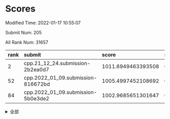 # Scores

Modified Time: 2022-01-17 10:55:07

Submit Num: 205

All Rank Num: 31657

| rank |               submit               |       score        |       sigma        | pk_num |
| :--- | :--------------------------------- | :----------------- | :----------------- | :----- |
| 2    | cpp.21_12_24.submission-2b2ea0d7   | 1011.6949463393508 | 0.8112796111250273 | 616    |
| 52   | cpp.2022_01_09.submission-816672bd | 1005.4997452108692 | 0.7084218788327711 | 617    |
| 84   | cpp.2022_01_09.submission-5b0e3de2 | 1002.9685651301647 | 0.7156503635395626 | 622    |


<details>
<summary>全部</summary>

| rank |                 submit                 |       score        |       sigma        | pk_num |
| :--- | :------------------------------------- | :----------------- | :----------------- | :----- |
| 1    | gobigger.level_3.submission_level_3_14 | 1011.8345578583926 | 0.7812221061791779 | 619    |
| 2    | cpp.21_12_24.submission-2b2ea0d7       | 1011.6949463393508 | 0.8112796111250273 | 616    |
| 3    | gobigger.level_3.submission_level_3_17 | 1011.2932585274343 | 0.7853650795321274 | 619    |
| 4    | gobigger.level_3.submission_level_3_8  | 1011.2256541831393 | 0.7508514539930463 | 613    |
| 5    | gobigger.level_3.submission_level_3_30 | 1011.1984830418579 | 0.7700898378554768 | 617    |
| 6    | gobigger.level_3.submission_level_3_48 | 1011.0273872056024 | 0.791691207545018  | 617    |
| 7    | gobigger.level_3.submission_level_3_47 | 1010.931230481697  | 0.7685550427395869 | 616    |
| 8    | gobigger.level_3.submission_level_3_0  | 1010.9188345103784 | 0.7641114382606023 | 621    |
| 9    | gobigger.level_3.submission_level_3_20 | 1010.8723587397678 | 0.7449858323109876 | 618    |
| 10   | gobigger.level_3.submission_level_3_38 | 1010.8066702334627 | 0.766134021376914  | 617    |
| 11   | gobigger.level_3.submission_level_3_11 | 1010.663866467106  | 0.7695101651432873 | 622    |
| 12   | gobigger.level_3.submission_level_3_5  | 1010.47033614556   | 0.7978401812990185 | 615    |
| 13   | gobigger.level_3.submission_level_3_43 | 1010.4458316816915 | 0.78065883120394   | 622    |
| 14   | gobigger.level_3.submission_level_3_36 | 1010.4213687879583 | 0.7697535396217935 | 618    |
| 15   | gobigger.level_3.submission_level_3_27 | 1010.3952391471202 | 0.7761225368472161 | 618    |
| 16   | gobigger.level_3.submission_level_3_9  | 1010.3826716451644 | 0.7757426508628784 | 617    |
| 17   | gobigger.level_3.submission_level_3_10 | 1010.3336731012871 | 0.7617560822065828 | 621    |
| 18   | gobigger.level_3.submission_level_3_26 | 1010.2953447020333 | 0.7745714085950499 | 617    |
| 19   | gobigger.level_3.submission_level_3_2  | 1010.1211977787821 | 0.784819271059071  | 619    |
| 20   | gobigger.level_3.submission_level_3_44 | 1010.0055613368105 | 0.7580061708592556 | 618    |
| 21   | gobigger.level_3.submission_level_3_45 | 1009.9525133582823 | 0.7645015789322641 | 617    |
| 22   | gobigger.level_3.submission_level_3_1  | 1009.9096408663064 | 0.7888657812102888 | 623    |
| 23   | gobigger.level_3.submission_level_3_18 | 1009.8568361812452 | 0.7672584173853629 | 616    |
| 24   | gobigger.level_3.submission_level_3_46 | 1009.8505790721234 | 0.7442094812170333 | 620    |
| 25   | gobigger.level_3.submission_level_3_49 | 1009.826204458871  | 0.7637198612954099 | 619    |
| 26   | gobigger.level_3.submission_level_3_19 | 1009.7768540053178 | 0.7590018004647824 | 614    |
| 27   | gobigger.level_3.submission_level_3_13 | 1009.7374777770261 | 0.7474101655303091 | 617    |
| 28   | gobigger.level_3.submission_level_3_6  | 1009.6886078413303 | 0.7475838599838852 | 619    |
| 29   | gobigger.level_3.submission_level_3_25 | 1009.6770573577908 | 0.7721714716946502 | 621    |
| 30   | gobigger.level_3.submission_level_3_16 | 1009.6702129587826 | 0.7613566250301097 | 613    |
| 31   | gobigger.level_3.submission_level_3_21 | 1009.6505852945262 | 0.7352829009377818 | 618    |
| 32   | gobigger.level_3.submission_level_3_35 | 1009.5806775048402 | 0.7595676322024948 | 616    |
| 33   | gobigger.level_3.submission_level_3_41 | 1009.5782582611427 | 0.751672809876067  | 620    |
| 34   | gobigger.level_3.submission_level_3_39 | 1009.5617902140506 | 0.7496505624916198 | 618    |
| 35   | gobigger.level_3.submission_level_3_24 | 1009.5194999224736 | 0.7485543355299693 | 617    |
| 36   | gobigger.level_3.submission_level_3_33 | 1009.4349323388765 | 0.7489825641498584 | 612    |
| 37   | gobigger.level_3.submission_level_3_31 | 1009.4117897083568 | 0.7633176382711603 | 617    |
| 38   | gobigger.level_3.submission_level_3_4  | 1009.411017747504  | 0.756973663764931  | 622    |
| 39   | gobigger.level_3.submission_level_3_28 | 1009.1992912065708 | 0.726125218330315  | 620    |
| 40   | gobigger.level_3.submission_level_3_29 | 1009.1115972890714 | 0.7485057795723118 | 617    |
| 41   | gobigger.level_3.submission_level_3_23 | 1009.1068096224554 | 0.7820827443541346 | 614    |
| 42   | gobigger.level_3.submission_level_3_40 | 1009.0396511607618 | 0.7662579435713595 | 619    |
| 43   | gobigger.level_3.submission_level_3_15 | 1008.9452127047005 | 0.7295092845682949 | 624    |
| 44   | gobigger.level_3.submission_level_3_7  | 1008.8758400508323 | 0.7322231297681948 | 621    |
| 45   | gobigger.level_3.submission_level_3_12 | 1008.6265966235449 | 0.7569842104508033 | 621    |
| 46   | gobigger.level_3.submission_level_3_3  | 1008.5916456727707 | 0.7465428652647704 | 616    |
| 47   | gobigger.level_3.submission_level_3_42 | 1008.5486270038011 | 0.7546867562230828 | 616    |
| 48   | gobigger.level_3.submission_level_3_22 | 1008.5217096296736 | 0.7399566550402618 | 621    |
| 49   | gobigger.level_3.submission_level_3_37 | 1008.4174654814072 | 0.744840029218576  | 622    |
| 50   | gobigger.level_3.submission_level_3_34 | 1008.3610536041979 | 0.7441629531995697 | 618    |
| 51   | gobigger.level_3.submission_level_3_32 | 1008.1935370495805 | 0.7450428626236303 | 618    |
| 52   | cpp.2022_01_09.submission-816672bd     | 1005.4997452108692 | 0.7084218788327711 | 617    |
| 53   | gobigger.level_1.submission_level_1_40 | 1005.291080601739  | 0.7275847712273188 | 619    |
| 54   | gobigger.level_1.submission_level_1_4  | 1004.643022145814  | 0.7163388953063894 | 623    |
| 55   | gobigger.level_1.submission_level_1_47 | 1004.5926834105726 | 0.729559421495708  | 616    |
| 56   | gobigger.level_1.submission_level_1_23 | 1004.3767929990306 | 0.7145935751435296 | 615    |
| 57   | gobigger.level_1.submission_level_1_29 | 1004.336483155258  | 0.7170951226086472 | 624    |
| 58   | gobigger.level_1.submission_level_1_44 | 1004.2043853208169 | 0.7203547515649465 | 614    |
| 59   | gobigger.level_1.submission_level_1_17 | 1004.0557922666411 | 0.711534752187494  | 615    |
| 60   | gobigger.level_1.submission_level_1_1  | 1003.9588160550835 | 0.7180099540646415 | 615    |
| 61   | gobigger.level_1.submission_level_1_38 | 1003.9452253866305 | 0.7136465554309398 | 619    |
| 62   | gobigger.level_1.submission_level_1_16 | 1003.8867701855819 | 0.7138088873021761 | 616    |
| 63   | gobigger.level_1.submission_level_1_26 | 1003.7800395905575 | 0.7185329283817309 | 619    |
| 64   | gobigger.level_1.submission_level_1_28 | 1003.6299297051862 | 0.7185502542027867 | 616    |
| 65   | gobigger.level_1.submission_level_1_41 | 1003.6017678186422 | 0.7157052215924385 | 613    |
| 66   | gobigger.level_1.submission_level_1_37 | 1003.6004616122946 | 0.71766021490287   | 615    |
| 67   | gobigger.level_1.submission_level_1_20 | 1003.5482276504318 | 0.72826848998912   | 619    |
| 68   | gobigger.level_1.submission_level_1_10 | 1003.4721108752465 | 0.7147429918107695 | 614    |
| 69   | gobigger.level_1.submission_level_1_3  | 1003.4332454625702 | 0.7087455983142026 | 618    |
| 70   | gobigger.level_1.submission_level_1_24 | 1003.4122220840638 | 0.7316188676193446 | 614    |
| 71   | gobigger.level_1.submission_level_1_35 | 1003.3450699310831 | 0.7227396998796808 | 618    |
| 72   | gobigger.level_1.submission_level_1_33 | 1003.3190468420081 | 0.7191605556651915 | 621    |
| 73   | gobigger.level_1.submission_level_1_31 | 1003.2653724390543 | 0.7142015703043473 | 618    |
| 74   | gobigger.level_1.submission_level_1_48 | 1003.2529038327467 | 0.7161575387122513 | 618    |
| 75   | gobigger.level_1.submission_level_1_19 | 1003.2510728540122 | 0.7126684671171369 | 620    |
| 76   | gobigger.level_1.submission_level_1_46 | 1003.2510189656075 | 0.7150651026559403 | 618    |
| 77   | gobigger.level_1.submission_level_1_15 | 1003.206883846083  | 0.7021594569160352 | 618    |
| 78   | gobigger.level_1.submission_level_1_12 | 1003.1371818891959 | 0.7111375339855968 | 618    |
| 79   | gobigger.level_1.submission_level_1_14 | 1003.0928374996342 | 0.7118471335513201 | 619    |
| 80   | gobigger.level_1.submission_level_1_45 | 1003.0530033891918 | 0.7065698063568645 | 619    |
| 81   | gobigger.level_1.submission_level_1_22 | 1003.041613922302  | 0.7111263066351766 | 619    |
| 82   | gobigger.level_1.submission_level_1_8  | 1003.0336168648889 | 0.7051772538763801 | 616    |
| 83   | gobigger.level_1.submission_level_1_34 | 1002.988305665171  | 0.7108885828861472 | 620    |
| 84   | cpp.2022_01_09.submission-5b0e3de2     | 1002.9685651301647 | 0.7156503635395626 | 622    |
| 85   | gobigger.level_1.submission_level_1_2  | 1002.9472810727359 | 0.712562914413775  | 609    |
| 86   | gobigger.level_1.submission_level_1_42 | 1002.8980176537846 | 0.7088808633919013 | 615    |
| 87   | gobigger.level_1.submission_level_1_27 | 1002.8716164363743 | 0.7025317199022572 | 617    |
| 88   | gobigger.level_1.submission_level_1_39 | 1002.6924074628383 | 0.721057922947323  | 616    |
| 89   | gobigger.level_1.submission_level_1_43 | 1002.6615116773369 | 0.7132824332581427 | 620    |
| 90   | gobigger.level_1.submission_level_1_36 | 1002.659513490843  | 0.7148311851391793 | 619    |
| 91   | gobigger.level_1.submission_level_1_9  | 1002.6147866783081 | 0.705936991187811  | 623    |
| 92   | gobigger.level_1.submission_level_1_30 | 1002.5295607948342 | 0.7178674408579878 | 616    |
| 93   | gobigger.level_1.submission_level_1_11 | 1002.5286473683706 | 0.7085870323735679 | 617    |
| 94   | gobigger.level_1.submission_level_1_6  | 1002.482739358401  | 0.711288972255566  | 619    |
| 95   | gobigger.level_1.submission_level_1_18 | 1002.4739763211213 | 0.7159652968616981 | 615    |
| 96   | gobigger.level_1.submission_level_1_13 | 1002.4189451773299 | 0.7155035967115654 | 619    |
| 97   | gobigger.level_1.submission_level_1_5  | 1002.346698315019  | 0.71597345657122   | 616    |
| 98   | gobigger.level_1.submission_level_1_0  | 1002.1664216868211 | 0.7013979609136862 | 614    |
| 99   | gobigger.level_1.submission_level_1_32 | 1002.1350503381811 | 0.7053980832218635 | 615    |
| 100  | gobigger.level_1.submission_level_1_21 | 1002.0936387318787 | 0.7204505320656133 | 617    |
| 101  | gobigger.level_1.submission_level_1_25 | 1002.0737812268462 | 0.7067592153394584 | 621    |
| 102  | gobigger.level_1.submission_level_1_7  | 1001.951279117418  | 0.7114661698037047 | 620    |
| 103  | gobigger.level_1.submission_level_1_49 | 1001.7954824085274 | 0.7076707942130815 | 617    |
| 104  | gobigger.random.submission_random_34   | 997.836211435255   | 0.7125554321464914 | 619    |
| 105  | gobigger.random.submission_random_17   | 997.3213223897774  | 0.7009841775692489 | 616    |
| 106  | gobigger.random.submission_random_5    | 997.2847525129212  | 0.7116451589128021 | 621    |
| 107  | gobigger.random.submission_random_12   | 997.0409286462948  | 0.7167360116266632 | 624    |
| 108  | gobigger.random.submission_random_47   | 996.8243330227043  | 0.7057699017852495 | 614    |
| 109  | gobigger.random.submission_random_2    | 996.7311763655731  | 0.694199694934603  | 616    |
| 110  | gobigger.random.submission_random_35   | 996.5038975820647  | 0.6998742996203359 | 616    |
| 111  | gobigger.random.submission_random_18   | 996.4690101906491  | 0.7051730181548261 | 614    |
| 112  | gobigger.random.submission_random_13   | 996.3995469103021  | 0.7102989668262073 | 616    |
| 113  | gobigger.random.submission_random_24   | 996.3684441022698  | 0.7046055418815335 | 621    |
| 114  | gobigger.random.submission_random_9    | 996.3623456553792  | 0.7109033006207471 | 617    |
| 115  | gobigger.random.submission_random_0    | 996.3551036668904  | 0.7096388876623445 | 612    |
| 116  | gobigger.random.submission_random_49   | 996.3505515753392  | 0.6997204337855883 | 617    |
| 117  | gobigger.random.submission_random_36   | 996.3265705880111  | 0.7126023072274401 | 619    |
| 118  | gobigger.random.submission_random_6    | 996.2726745278428  | 0.7031348876327862 | 619    |
| 119  | gobigger.random.submission_random_44   | 996.1625198060037  | 0.7070638026977231 | 617    |
| 120  | gobigger.random.submission_random_14   | 996.1561886247766  | 0.7152046580159622 | 619    |
| 121  | gobigger.random.submission_random_42   | 996.130065033569   | 0.7000336873446729 | 618    |
| 122  | gobigger.random.submission_random_11   | 996.0342299669361  | 0.7072768608352561 | 613    |
| 123  | gobigger.random.submission_random_23   | 996.0273559335557  | 0.7156101799317218 | 613    |
| 124  | gobigger.random.submission_random_43   | 996.0062280300386  | 0.7222007841838557 | 622    |
| 125  | gobigger.random.submission_random_1    | 995.9121737876305  | 0.7059437264060434 | 615    |
| 126  | gobigger.random.submission_random_39   | 995.8817899885006  | 0.7012100677037478 | 619    |
| 127  | gobigger.random.submission_random_29   | 995.8329200574058  | 0.7075128206065582 | 622    |
| 128  | gobigger.random.submission_random_3    | 995.8327250432277  | 0.7052216754174553 | 619    |
| 129  | gobigger.random.submission_random_40   | 995.8258572069134  | 0.7103751954535292 | 618    |
| 130  | gobigger.random.submission_random_28   | 995.7345336607076  | 0.703085383361629  | 624    |
| 131  | gobigger.random.submission_random_25   | 995.7096376634727  | 0.7047291799035879 | 620    |
| 132  | gobigger.random.submission_random_7    | 995.7081471261731  | 0.7124369517123554 | 615    |
| 133  | gobigger.random.submission_random_22   | 995.7023783004962  | 0.7233167473768101 | 616    |
| 134  | gobigger.random.submission_random_21   | 995.6991822616055  | 0.7252993785175423 | 612    |
| 135  | gobigger.random.submission_random_37   | 995.6547702140132  | 0.7053667142699274 | 618    |
| 136  | gobigger.random.submission_random_48   | 995.627110643057   | 0.713639830607614  | 620    |
| 137  | gobigger.random.submission_random_46   | 995.622698492412   | 0.7123309289582784 | 615    |
| 138  | gobigger.random.submission_random_4    | 995.5979782191541  | 0.7250044327813754 | 621    |
| 139  | gobigger.random.submission_random_32   | 995.5552816506236  | 0.7212265376265024 | 618    |
| 140  | gobigger.random.submission_random_8    | 995.495944446513   | 0.7067527893480005 | 621    |
| 141  | gobigger.random.submission_random_38   | 995.4748942199525  | 0.7113445782477104 | 623    |
| 142  | gobigger.random.submission_random_20   | 995.4413667356617  | 0.7217638695444281 | 618    |
| 143  | gobigger.random.submission_random_19   | 995.3892234056885  | 0.7066693504004072 | 613    |
| 144  | gobigger.random.submission_random_41   | 995.3692895358198  | 0.7264283419349078 | 617    |
| 145  | gobigger.random.submission_random_30   | 995.3236553300028  | 0.7309433028891597 | 609    |
| 146  | gobigger.random.submission_random_15   | 995.3190166225634  | 0.7173475307426084 | 616    |
| 147  | gobigger.random.submission_random_26   | 995.2849491942983  | 0.7152289661410288 | 619    |
| 148  | gobigger.random.submission_random_10   | 995.2528596223572  | 0.7005764771583706 | 619    |
| 149  | gobigger.random.submission_random_27   | 995.2355553526386  | 0.7119414442522756 | 616    |
| 150  | gobigger.random.submission_random_45   | 995.2351055027314  | 0.7030437753043631 | 617    |
| 151  | gobigger.random.submission_random_16   | 995.1093065591514  | 0.7067477394603657 | 617    |
| 152  | gobigger.random.submission_random_31   | 995.0237920870105  | 0.7116122294698739 | 620    |
| 153  | gobigger.random.submission_random_33   | 994.3495094938952  | 0.7156290665695638 | 617    |
| 154  | gobigger.level_2.submission_level_2_20 | 994.1128526895326  | 0.7310879684814148 | 619    |
| 155  | gobigger.level_2.submission_level_2_1  | 993.9541885605074  | 0.7221044229082704 | 615    |
| 156  | gobigger.level_2.submission_level_2_34 | 993.9353886251002  | 0.7352485330499058 | 620    |
| 157  | gobigger.level_2.submission_level_2_46 | 993.7784388198033  | 0.7268641394295031 | 617    |
| 158  | gobigger.level_2.submission_level_2_22 | 993.4805495547957  | 0.7252359384768674 | 619    |
| 159  | gobigger.level_2.submission_level_2_12 | 993.3302790553843  | 0.7273360958026204 | 616    |
| 160  | gobigger.level_2.submission_level_2_48 | 993.1724215739314  | 0.7526973277152115 | 613    |
| 161  | gobigger.level_2.submission_level_2_13 | 993.1631338833673  | 0.732659648590518  | 617    |
| 162  | gobigger.level_2.submission_level_2_29 | 993.1291881201179  | 0.7542616322604997 | 616    |
| 163  | gobigger.level_2.submission_level_2_5  | 993.0782779857598  | 0.7519978916249151 | 612    |
| 164  | gobigger.level_2.submission_level_2_16 | 993.0536165277426  | 0.7381907352890587 | 620    |
| 165  | gobigger.level_2.submission_level_2_6  | 993.0164234716116  | 0.7393580623491346 | 621    |
| 166  | gobigger.level_2.submission_level_2_0  | 993.0057360668047  | 0.7225102943954659 | 620    |
| 167  | gobigger.level_2.submission_level_2_43 | 992.5998874652093  | 0.736514787859866  | 617    |
| 168  | gobigger.level_2.submission_level_2_25 | 992.530172971331   | 0.7470750955886056 | 617    |
| 169  | gobigger.level_2.submission_level_2_11 | 992.4978035951751  | 0.7431115698976044 | 622    |
| 170  | gobigger.level_2.submission_level_2_27 | 992.4975478607017  | 0.7415715395709567 | 620    |
| 171  | gobigger.level_2.submission_level_2_38 | 992.4415521834194  | 0.7274875231261765 | 617    |
| 172  | gobigger.level_2.submission_level_2_45 | 992.4193968882579  | 0.7488653401636209 | 617    |
| 173  | gobigger.level_2.submission_level_2_15 | 992.3576588274065  | 0.7426085278886585 | 620    |
| 174  | gobigger.level_2.submission_level_2_28 | 992.3521928437632  | 0.7575230380322279 | 618    |
| 175  | gobigger.level_2.submission_level_2_40 | 992.3294420061363  | 0.7417686072713725 | 619    |
| 176  | gobigger.level_2.submission_level_2_9  | 992.2950977683566  | 0.7315510288552802 | 617    |
| 177  | gobigger.level_2.submission_level_2_41 | 992.1910189540046  | 0.7550566677871876 | 621    |
| 178  | gobigger.level_2.submission_level_2_24 | 992.1463576933703  | 0.738518588030375  | 615    |
| 179  | gobigger.level_2.submission_level_2_4  | 992.0895415009252  | 0.7415829148170494 | 620    |
| 180  | gobigger.level_2.submission_level_2_3  | 992.0617435461894  | 0.7437671096616133 | 623    |
| 181  | gobigger.level_2.submission_level_2_36 | 991.9126279270146  | 0.751315514819953  | 623    |
| 182  | gobigger.level_2.submission_level_2_39 | 991.850797750511   | 0.7384954944073637 | 616    |
| 183  | gobigger.level_2.submission_level_2_14 | 991.8450452784826  | 0.7561447283617742 | 619    |
| 184  | gobigger.level_2.submission_level_2_26 | 991.7775534982239  | 0.7472287892089177 | 620    |
| 185  | gobigger.level_2.submission_level_2_2  | 991.7202325435699  | 0.7475053719624712 | 619    |
| 186  | gobigger.level_2.submission_level_2_49 | 991.5690499588169  | 0.7350707662971397 | 620    |
| 187  | gobigger.level_2.submission_level_2_8  | 991.5463224682247  | 0.7569844766421487 | 618    |
| 188  | gobigger.level_2.submission_level_2_10 | 991.5354834937747  | 0.7497482631625146 | 619    |
| 189  | gobigger.level_2.submission_level_2_19 | 991.5155146376184  | 0.7335485770111216 | 615    |
| 190  | gobigger.level_2.submission_level_2_23 | 991.4336254863347  | 0.7422100177377855 | 619    |
| 191  | gobigger.level_2.submission_level_2_47 | 991.2678537929894  | 0.7648671005942356 | 616    |
| 192  | gobigger.level_2.submission_level_2_21 | 991.2646703605756  | 0.748933943698873  | 616    |
| 193  | gobigger.level_2.submission_level_2_7  | 991.2400506718958  | 0.7660227266905416 | 616    |
| 194  | gobigger.level_2.submission_level_2_33 | 991.2226228926767  | 0.7737917166058665 | 616    |
| 195  | gobigger.level_2.submission_level_2_44 | 991.1555480535204  | 0.7516251594914337 | 615    |
| 196  | gobigger.level_2.submission_level_2_32 | 991.0581202916658  | 0.7567267898131376 | 614    |
| 197  | gobigger.level_2.submission_level_2_18 | 990.9499309908999  | 0.7463321433319309 | 616    |
| 198  | gobigger.level_2.submission_level_2_17 | 990.9259163881817  | 0.7463421488982411 | 617    |
| 199  | gobigger.level_2.submission_level_2_35 | 990.916788486041   | 0.7682102539010074 | 613    |
| 200  | gobigger.level_2.submission_level_2_37 | 990.8810150595742  | 0.7364830618077418 | 619    |
| 201  | gobigger.level_2.submission_level_2_42 | 990.8007969975758  | 0.7462723531548987 | 619    |
| 202  | gobigger.level_2.submission_level_2_30 | 990.7547318298062  | 0.7732894893408966 | 613    |
| 203  | gobigger.level_2.submission_level_2_31 | 989.88208394292    | 0.7761660541853084 | 615    |
| 204  | gobigger.none.submission_none_0        | 978.5913021852635  | 1.294374800613875  | 619    |
| 205  | gobigger.none.submission_none_1        | 978.104172104423   | 1.2133111893942088 | 618    |

</details>